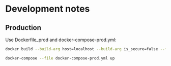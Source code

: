 # Development notes

## Production

Use Dockerfile_prod and docker-compose-prod.yml:

```bash
docker build --build-arg host=localhost --build-arg is_secure=false --file Dockerfile_prod -t lettuce:prod .

docker-compose --file docker-compose-prod.yml up
```
